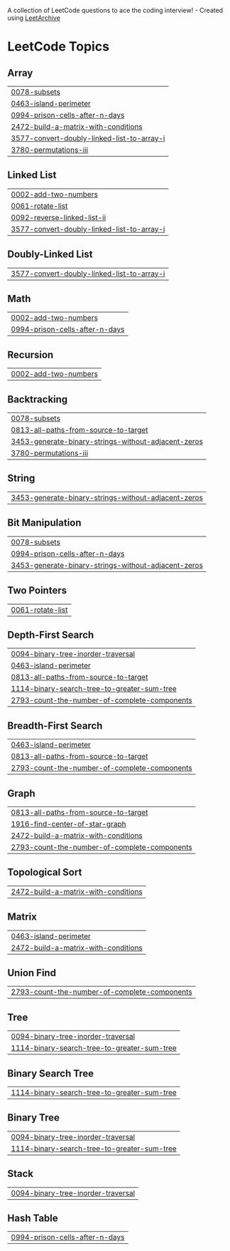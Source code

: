A collection of LeetCode questions to ace the coding interview! - Created using [LeetArchive](https://github.com/anujlunawat/LeetArchive)


<!---LeetCode Topics Start-->
# LeetCode Topics
## Array
|  |
| ------- |
| [0078-subsets](https://github.com/polachandu/LeetCode/tree/main/LeetCode/0078-subsets) |
| [0463-island-perimeter](https://github.com/polachandu/LeetCode/tree/main/LeetCode/0463-island-perimeter) |
| [0994-prison-cells-after-n-days](https://github.com/polachandu/LeetCode/tree/main/LeetCode/0994-prison-cells-after-n-days) |
| [2472-build-a-matrix-with-conditions](https://github.com/polachandu/LeetCode/tree/main/LeetCode/2472-build-a-matrix-with-conditions) |
| [3577-convert-doubly-linked-list-to-array-i](https://github.com/polachandu/LeetCode/tree/main/LeetCode/3577-convert-doubly-linked-list-to-array-i) |
| [3780-permutations-iii](https://github.com/polachandu/LeetCode/tree/main/LeetCode/3780-permutations-iii) |
## Linked List
|  |
| ------- |
| [0002-add-two-numbers](https://github.com/polachandu/LeetCode/tree/main/LeetCode/0002-add-two-numbers) |
| [0061-rotate-list](https://github.com/polachandu/LeetCode/tree/main/LeetCode/0061-rotate-list) |
| [0092-reverse-linked-list-ii](https://github.com/polachandu/LeetCode/tree/main/LeetCode/0092-reverse-linked-list-ii) |
| [3577-convert-doubly-linked-list-to-array-i](https://github.com/polachandu/LeetCode/tree/main/LeetCode/3577-convert-doubly-linked-list-to-array-i) |
## Doubly-Linked List
|  |
| ------- |
| [3577-convert-doubly-linked-list-to-array-i](https://github.com/polachandu/LeetCode/tree/main/LeetCode/3577-convert-doubly-linked-list-to-array-i) |
## Math
|  |
| ------- |
| [0002-add-two-numbers](https://github.com/polachandu/LeetCode/tree/main/LeetCode/0002-add-two-numbers) |
| [0994-prison-cells-after-n-days](https://github.com/polachandu/LeetCode/tree/main/LeetCode/0994-prison-cells-after-n-days) |
## Recursion
|  |
| ------- |
| [0002-add-two-numbers](https://github.com/polachandu/LeetCode/tree/main/LeetCode/0002-add-two-numbers) |
## Backtracking
|  |
| ------- |
| [0078-subsets](https://github.com/polachandu/LeetCode/tree/main/LeetCode/0078-subsets) |
| [0813-all-paths-from-source-to-target](https://github.com/polachandu/LeetCode/tree/main/LeetCode/0813-all-paths-from-source-to-target) |
| [3453-generate-binary-strings-without-adjacent-zeros](https://github.com/polachandu/LeetCode/tree/main/LeetCode/3453-generate-binary-strings-without-adjacent-zeros) |
| [3780-permutations-iii](https://github.com/polachandu/LeetCode/tree/main/LeetCode/3780-permutations-iii) |
## String
|  |
| ------- |
| [3453-generate-binary-strings-without-adjacent-zeros](https://github.com/polachandu/LeetCode/tree/main/LeetCode/3453-generate-binary-strings-without-adjacent-zeros) |
## Bit Manipulation
|  |
| ------- |
| [0078-subsets](https://github.com/polachandu/LeetCode/tree/main/LeetCode/0078-subsets) |
| [0994-prison-cells-after-n-days](https://github.com/polachandu/LeetCode/tree/main/LeetCode/0994-prison-cells-after-n-days) |
| [3453-generate-binary-strings-without-adjacent-zeros](https://github.com/polachandu/LeetCode/tree/main/LeetCode/3453-generate-binary-strings-without-adjacent-zeros) |
## Two Pointers
|  |
| ------- |
| [0061-rotate-list](https://github.com/polachandu/LeetCode/tree/main/LeetCode/0061-rotate-list) |
## Depth-First Search
|  |
| ------- |
| [0094-binary-tree-inorder-traversal](https://github.com/polachandu/LeetCode/tree/main/LeetCode/0094-binary-tree-inorder-traversal) |
| [0463-island-perimeter](https://github.com/polachandu/LeetCode/tree/main/LeetCode/0463-island-perimeter) |
| [0813-all-paths-from-source-to-target](https://github.com/polachandu/LeetCode/tree/main/LeetCode/0813-all-paths-from-source-to-target) |
| [1114-binary-search-tree-to-greater-sum-tree](https://github.com/polachandu/LeetCode/tree/main/LeetCode/1114-binary-search-tree-to-greater-sum-tree) |
| [2793-count-the-number-of-complete-components](https://github.com/polachandu/LeetCode/tree/main/LeetCode/2793-count-the-number-of-complete-components) |
## Breadth-First Search
|  |
| ------- |
| [0463-island-perimeter](https://github.com/polachandu/LeetCode/tree/main/LeetCode/0463-island-perimeter) |
| [0813-all-paths-from-source-to-target](https://github.com/polachandu/LeetCode/tree/main/LeetCode/0813-all-paths-from-source-to-target) |
| [2793-count-the-number-of-complete-components](https://github.com/polachandu/LeetCode/tree/main/LeetCode/2793-count-the-number-of-complete-components) |
## Graph
|  |
| ------- |
| [0813-all-paths-from-source-to-target](https://github.com/polachandu/LeetCode/tree/main/LeetCode/0813-all-paths-from-source-to-target) |
| [1916-find-center-of-star-graph](https://github.com/polachandu/LeetCode/tree/main/LeetCode/1916-find-center-of-star-graph) |
| [2472-build-a-matrix-with-conditions](https://github.com/polachandu/LeetCode/tree/main/LeetCode/2472-build-a-matrix-with-conditions) |
| [2793-count-the-number-of-complete-components](https://github.com/polachandu/LeetCode/tree/main/LeetCode/2793-count-the-number-of-complete-components) |
## Topological Sort
|  |
| ------- |
| [2472-build-a-matrix-with-conditions](https://github.com/polachandu/LeetCode/tree/main/LeetCode/2472-build-a-matrix-with-conditions) |
## Matrix
|  |
| ------- |
| [0463-island-perimeter](https://github.com/polachandu/LeetCode/tree/main/LeetCode/0463-island-perimeter) |
| [2472-build-a-matrix-with-conditions](https://github.com/polachandu/LeetCode/tree/main/LeetCode/2472-build-a-matrix-with-conditions) |
## Union Find
|  |
| ------- |
| [2793-count-the-number-of-complete-components](https://github.com/polachandu/LeetCode/tree/main/LeetCode/2793-count-the-number-of-complete-components) |
## Tree
|  |
| ------- |
| [0094-binary-tree-inorder-traversal](https://github.com/polachandu/LeetCode/tree/main/LeetCode/0094-binary-tree-inorder-traversal) |
| [1114-binary-search-tree-to-greater-sum-tree](https://github.com/polachandu/LeetCode/tree/main/LeetCode/1114-binary-search-tree-to-greater-sum-tree) |
## Binary Search Tree
|  |
| ------- |
| [1114-binary-search-tree-to-greater-sum-tree](https://github.com/polachandu/LeetCode/tree/main/LeetCode/1114-binary-search-tree-to-greater-sum-tree) |
## Binary Tree
|  |
| ------- |
| [0094-binary-tree-inorder-traversal](https://github.com/polachandu/LeetCode/tree/main/LeetCode/0094-binary-tree-inorder-traversal) |
| [1114-binary-search-tree-to-greater-sum-tree](https://github.com/polachandu/LeetCode/tree/main/LeetCode/1114-binary-search-tree-to-greater-sum-tree) |
## Stack
|  |
| ------- |
| [0094-binary-tree-inorder-traversal](https://github.com/polachandu/LeetCode/tree/main/LeetCode/0094-binary-tree-inorder-traversal) |
## Hash Table
|  |
| ------- |
| [0994-prison-cells-after-n-days](https://github.com/polachandu/LeetCode/tree/main/LeetCode/0994-prison-cells-after-n-days) |
<!---LeetCode Topics End-->